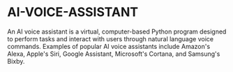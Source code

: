 # AI-VOICE-ASSISTANT
An AI voice assistant is a virtual, computer-based Python program designed to perform tasks and interact with users through natural language voice commands. Examples of popular AI voice assistants include Amazon's Alexa, Apple's Siri, Google Assistant, Microsoft's Cortana, and Samsung's Bixby.
